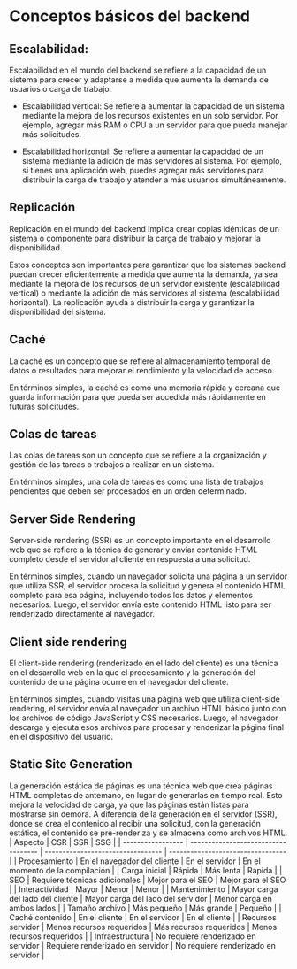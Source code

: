 # Conceptos básicos del backend

## Escalabilidad:

Escalabilidad en el mundo del backend se refiere a la capacidad de un sistema para crecer y adaptarse a medida que aumenta la demanda de usuarios o carga de trabajo.

- Escalabilidad vertical: Se refiere a aumentar la capacidad de un sistema mediante la mejora de los recursos existentes en un solo servidor. Por ejemplo, agregar más RAM o CPU a un servidor para que pueda manejar más solicitudes.

- Escalabilidad horizontal: Se refiere a aumentar la capacidad de un sistema mediante la adición de más servidores al sistema. Por ejemplo, si tienes una aplicación web, puedes agregar más servidores para distribuir la carga de trabajo y atender a más usuarios simultáneamente.

## Replicación

Replicación en el mundo del backend implica crear copias idénticas de un sistema o componente para distribuir la carga de trabajo y mejorar la disponibilidad.

Estos conceptos son importantes para garantizar que los sistemas backend puedan crecer eficientemente a medida que aumenta la demanda, ya sea mediante la mejora de los recursos de un servidor existente (escalabilidad vertical) o mediante la adición de más servidores al sistema (escalabilidad horizontal). La replicación ayuda a distribuir la carga y garantizar la disponibilidad del sistema.

## Caché

La caché es un concepto que se refiere al almacenamiento temporal de datos o resultados para mejorar el rendimiento y la velocidad de acceso.

En términos simples, la caché es como una memoria rápida y cercana que guarda información para que pueda ser accedida más rápidamente en futuras solicitudes.

## Colas de tareas

Las colas de tareas son un concepto que se refiere a la organización y gestión de las tareas o trabajos a realizar en un sistema.

En términos simples, una cola de tareas es como una lista de trabajos pendientes que deben ser procesados en un orden determinado.

## Server Side Rendering

Server-side rendering (SSR) es un concepto importante en el desarrollo web que se refiere a la técnica de generar y enviar contenido HTML completo desde el servidor al cliente en respuesta a una solicitud.

En términos simples, cuando un navegador solicita una página a un servidor que utiliza SSR, el servidor procesa la solicitud y genera el contenido HTML completo para esa página, incluyendo todos los datos y elementos necesarios. Luego, el servidor envía este contenido HTML listo para ser renderizado directamente al navegador.

## Client side rendering

El client-side rendering (renderizado en el lado del cliente) es una técnica en el desarrollo web en la que el procesamiento y la generación del contenido de una página ocurre en el navegador del cliente.

En términos simples, cuando visitas una página web que utiliza client-side rendering, el servidor envía al navegador un archivo HTML básico junto con los archivos de código JavaScript y CSS necesarios. Luego, el navegador descarga y ejecuta esos archivos para procesar y renderizar la página final en el dispositivo del usuario.

## Static Site Generation

La generación estática de páginas es una técnica web que crea páginas HTML completas de antemano, en lugar de generarlas en tiempo real. Esto mejora la velocidad de carga, ya que las páginas están listas para mostrarse sin demora. A diferencia de la generación en el servidor (SSR), donde se crea el contenido al recibir una solicitud, con la generación estática, el contenido se pre-renderiza y se almacena como archivos HTML.
| Aspecto | CSR | SSR | SSG |
| ----------------- | ----------------------------------- | --------------------------------- | --------------------------------- |
| Procesamiento | En el navegador del cliente | En el servidor | En el momento de la compilación |
| Carga inicial | Rápida | Más lenta | Rápida |
| SEO | Requiere técnicas adicionales | Mejor para el SEO | Mejor para el SEO |
| Interactividad | Mayor | Menor | Menor |
| Mantenimiento | Mayor carga del lado del cliente | Mayor carga del lado del servidor | Menor carga en ambos lados |
| Tamaño archivo | Más pequeño | Más grande | Pequeño |
| Caché contenido | En el cliente | En el servidor | En el cliente |
| Recursos servidor | Menos recursos requeridos | Más recursos requeridos | Menos recursos requeridos |
| Infraestructura | No requiere renderizado en servidor | Requiere renderizado en servidor | No requiere renderizado en servidor |
